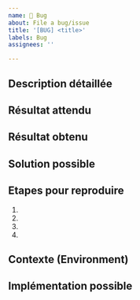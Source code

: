 ```yaml
---
name: 🐞 Bug
about: File a bug/issue
title: '[BUG] <title>'
labels: Bug
assignees: ''

---
```


## Description détaillée
<!--- Provide a detailed description of the change or addition you are proposing -->

## Résultat attendu
<!--- Tell us what should happen -->

## Résultat obtenu
<!--- Tell us what happens instead of the expected behavior -->

## Solution possible
<!--- Not obligatory, but suggest a fix/reason for the bug, -->

## Etapes pour reproduire
<!--- Provide a link to a live example, or an unambiguous set of steps to -->
<!--- reproduce this bug. Include code to reproduce, if relevant -->
1.
2.
3.
4.

## Contexte (Environment)
<!--- How has this issue affected you? What are you trying to accomplish? -->
<!--- Providing context helps us come up with a solution that is most useful in the real world -->

<!--- Provide a general summary of the issue in the Title above -->



## Implémentation possible
<!--- Not obligatory, but suggest an idea for implementing addition or change -->
